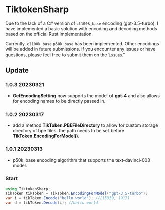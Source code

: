 # TiktokenSharp

Due to the lack of a C# version of `cl100k_base` encoding (gpt-3.5-turbo), I have implemented a basic solution with encoding and decoding methods based on the official Rust implementation.

Currently, `cl100k_base` `p50k_base` has been implemented. Other encodings will be added in future submissions. If you encounter any issues or have questions, please feel free to submit them on the `lssues`."

## Update

### 1.0.3 20230321
* **GetEncodingSetting** now supports the model of **gpt-4** and also allows for encoding names to be directly passed in.


### 1.0.2 20230317
* add a method **TikToken.PBEFileDirectory** to allow for custom storage directory of bpe files. the path needs to be set before **TikToken.EncodingForModel()**.


### 1.0.1 20230313
* p50k_base encoding algorithm that supports the text-davinci-003 model.

### Start

```csharp
using TiktokenSharp;
TikToken tikToken = TikToken.EncodingForModel("gpt-3.5-turbo");
var i = tikToken.Encode("hello world"); //[15339, 1917]
var d = tikToken.Decode(i); //hello world
```

